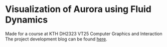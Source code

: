 # Visualization of Aurora using Fluid Dynamics
Made for a course at KTH DH2323 VT25 Computer Graphics and Interaction
The project development blog can be found [here](https://kseniabez.github.io/projects/aurora-simulation/index.html).
